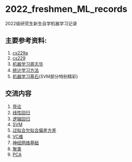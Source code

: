 # 2022_freshmen_ML_records

2022级研究生新生自学机器学习记录

## 主要参考资料:

1.   [cs229a](https://www.coursera.org/course/ml)
2.   [cs229](https://www.youtube.com/watch?v=jGwO_UgTS7I&list=PLoROMvodv4rMiGQp3WXShtMGgzqpfVfbU)
3.   [机器学习周志华](./参考书籍/机器学习_周志华.pdf)
4.   [统计学习方法](./参考书籍/统计学习方法_李航.pdf)
5.   [机器学习基石](https://www.coursera.org/learn/ntumlone-mathematicalfoundations)(SVM部分特别精彩)



## 交流内容

1.   [导论](./分享/导论/)
2.   [线性回归](./分享/线性回归/)
3.   [逻辑回归](./分享/逻辑回归/)
4.   [SVM](./分享/SVM/)
5.   [过拟合欠拟合偏差方差](./分享/过拟合欠拟合偏差方差/)
6.   [VC维](./分享/VC维/)
7.   [神经网络基础](./分享/神经网络初步/)
8.   [聚类](./分享/聚类/)
9.   [PCA](./分享/PCA/)

